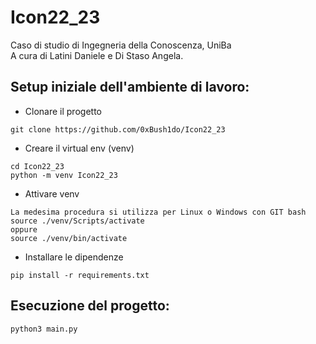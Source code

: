 # Icon22_23
Caso di studio di Ingegneria della Conoscenza, UniBa <br>
A cura di Latini Daniele e Di Staso Angela.

## Setup iniziale dell'ambiente di lavoro:

- Clonare il progetto
```
git clone https://github.com/0xBush1do/Icon22_23
```

- Creare il virtual env (venv)
```
cd Icon22_23
python -m venv Icon22_23
```

- Attivare venv
```
La medesima procedura si utilizza per Linux o Windows con GIT bash
source ./venv/Scripts/activate
oppure
source ./venv/bin/activate
```

- Installare le dipendenze
```
pip install -r requirements.txt
```

## Esecuzione del progetto:

```
python3 main.py
```
